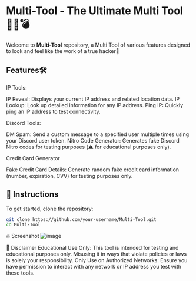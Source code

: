 # Multi-Tool - The Ultimate Multi Tool 🧑‍💻💣

Welcome to **Multi-Tool** repository, a Multi Tool of various features designed to look and feel like the work of a true hacker🚀

## Features🛠️
IP Tools:

IP Reveal: Displays your current IP address and related location data.
IP Lookup: Look up detailed information for any IP address.
Ping IP: Quickly ping an IP address to test connectivity.

Discord Tools:

DM Spam: Send a custom message to a specified user multiple times using your Discord user token.
Nitro Code Generator: Generates fake Discord Nitro codes for testing purposes (⚠️ for educational purposes only).

Credit Card Generator

Fake Credit Card Details: Generate random fake credit card information (number, expiration, CVV) for testing purposes only.

## 📜 Instructions

To get started, clone the repository:

```bash
git clone https://github.com/your-username/Multi-Tool.git
cd Multi-Tool
```
🔥 Screenshot
![image](https://github.com/user-attachments/assets/88e855d1-d665-4175-93c7-3cd30b2ac71f)


🚨 Disclaimer
Educational Use Only: This tool is intended for testing and educational purposes only. Misusing it in ways that violate policies or laws is solely your responsibility.
Only Use on Authorized Networks: Ensure you have permission to interact with any network or IP address you test with these tools.
